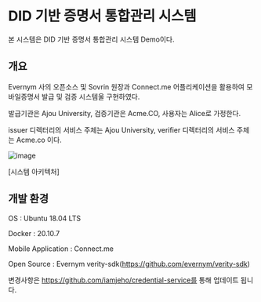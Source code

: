 # DID 기반 증명서 통합관리 시스템
      
본 시스템은 DID 기반 증명서 통합관리 시스템 Demo이다.
 

## 개요
Evernym 사의 오픈소스 및 Sovrin 원장과 Connect.me 어플리케이션을 활용하여 모바일증명서 발급 및 검증 시스템울 구현하였다.

발급기관은 Ajou University, 검증기관은 Acme.CO, 사용자는 Alice로 가정한다.

issuer 디렉터리의 서비스 주체는 Ajou University, verifier 디렉터리의 서비스 주체는 Acme.co 이다.

![image](https://user-images.githubusercontent.com/94879566/204530971-1a85e7df-4d84-45e3-a80d-821d0ba9ab63.png)


[시스템 아키텍처]

## 개발 환경
OS : Ubuntu 18.04 LTS

Docker : 20.10.7

Mobile Application : Connect.me

Open Source : Evernym verity-sdk(https://github.com/evernym/verity-sdk)


변경사항은 https://github.com/iamjeho/credential-service를 통해 업데이트 됩니다.

